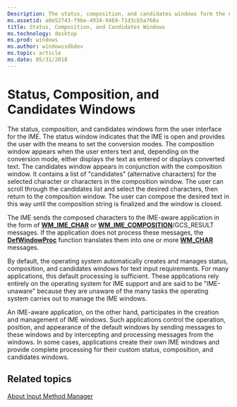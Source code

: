 ```yaml
---
Description: The status, composition, and candidates windows form the user interface for the IME.
ms.assetid: a0e52743-f9be-4934-9469-71d3cb5a768a
title: Status, Composition, and Candidates Windows
ms.technology: desktop
ms.prod: windows
ms.author: windowssdkdev
ms.topic: article
ms.date: 05/31/2018
---
```


# Status, Composition, and Candidates Windows

The status, composition, and candidates windows form the user interface for the IME. The status window indicates that the IME is open and provides the user with the means to set the conversion modes. The composition window appears when the user enters text and, depending on the conversion mode, either displays the text as entered or displays converted text. The candidates window appears in conjunction with the composition window. It contains a list of "candidates" (alternative characters) for the selected character or characters in the composition window. The user can scroll through the candidates list and select the desired characters, then return to the composition window. The user can compose the desired text in this way until the composition string is finalized and the window is closed.

The IME sends the composed characters to the IME-aware application in the form of [**WM\_IME\_CHAR**](wm-ime-char.md) or [**WM\_IME\_COMPOSITION**](wm-ime-composition.md)/GCS\_RESULT messages. If the application does not process these messages, the [**DefWindowProc**](https://www.bing.com/search?q=**DefWindowProc**) function translates them into one or more [**WM\_CHAR**](https://www.bing.com/search?q=**WM\_CHAR**) messages.

By default, the operating system automatically creates and manages status, composition, and candidates windows for text input requirements. For many applications, this default processing is sufficient. These applications rely entirely on the operating system for IME support and are said to be "IME-unaware" because they are unaware of the many tasks the operating system carries out to manage the IME windows.

An IME-aware application, on the other hand, participates in the creation and management of IME windows. Such applications control the operation, position, and appearance of the default windows by sending messages to these windows and by intercepting and processing messages from the windows. In some cases, applications create their own IME windows and provide complete processing for their custom status, composition, and candidates windows.

## Related topics

<dl> <dt>

[About Input Method Manager](about-input-method-manager.md)
</dt> </dl>

 

 




